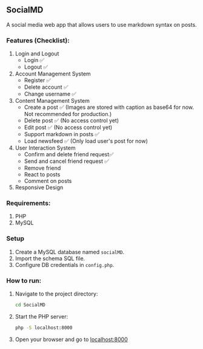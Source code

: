 ## SocialMD
A social media web app that allows users to use markdown syntax on posts.

### Features (Checklist):
1. Login and Logout
   - Login ✅
   - Logout ✅
2. Account Management System
   - Register ✅
   - Delete account ✅
   - Change username ✅
3. Content Management System
   - Create a post ✅ (Images are stored with caption as base64 for now. Not recommended for production.)
   - Delete post ✅ (No access control yet)
   - Edit post ✅ (No access control yet)
   - Support markdown in posts ✅
   - Load newsfeed ✅ (Only load user's post for now)
4. User Interaction System
   - Confirm and delete friend request✅
   - Send and cancel friend request ✅
   - Remove friend 
   - React to posts
   - Comment on posts
5. Responsive Design

### Requirements:
1. PHP
2. MySQL

### Setup
1. Create a MySQL database named `socialMD`.
2. Import the schema SQL file.
3. Configure DB credentials in `config.php`.

### How to run:
1. Navigate to the project directory:
   ```bash
   cd SocialMD
   ```
2. Start the PHP server:
   ```bash
   php -S localhost:8000
   ```
3. Open your browser and go to [localhost:8000](http://localhost:8000)